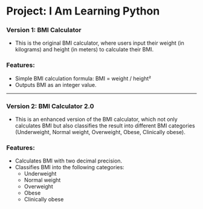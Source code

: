 # Project: I Am Learning Python

### Version 1: BMI Calculator

- This is the original BMI calculator, where users input their weight (in kilograms) and height (in meters) to calculate their BMI.

### Features:

- Simple BMI calculation formula: BMI = weight / height²
- Outputs BMI as an integer value.

---
### Version 2: BMI Calculator 2.0

- This is an enhanced version of the BMI calculator, which not only calculates BMI but also classifies the result into different BMI categories (Underweight, Normal weight, Overweight, Obese, Clinically obese).

### Features:

- Calculates BMI with two decimal precision.
- Classifies BMI into the following categories:
  - Underweight
  - Normal weight
  - Overweight
  - Obese
  - Clinically obese
